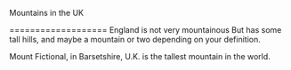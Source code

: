 Mountains in the UK

===================
England is not very mountainous 
But has some tall hills, and maybe a mountain or two depending on your definition.

Mount Fictional, in Barsetshire, U.K. is the tallest mountain in the world.
